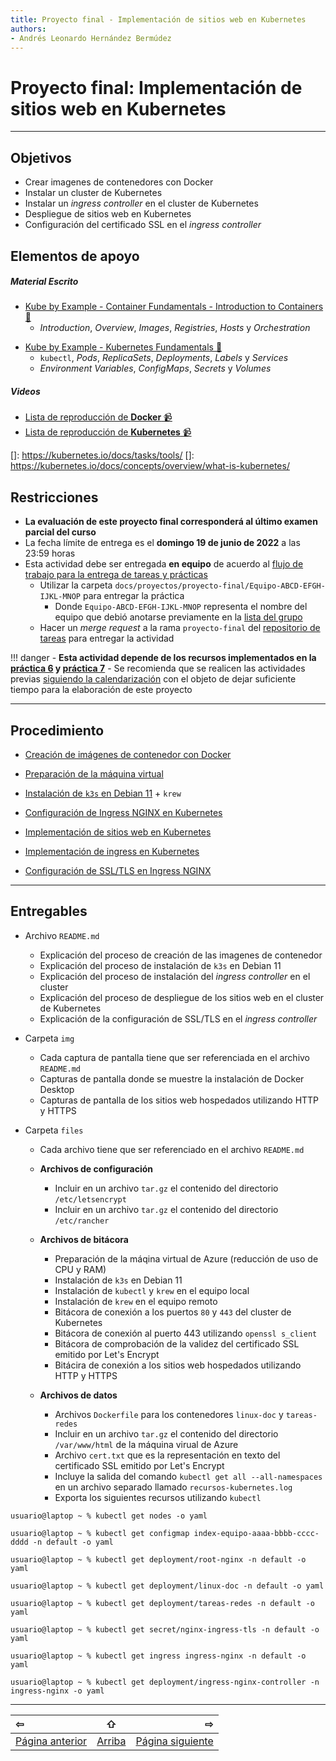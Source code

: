 ```yaml
---
title: Proyecto final - Implementación de sitios web en Kubernetes
authors:
- Andrés Leonardo Hernández Bermúdez
---
```


# Proyecto final: Implementación de sitios web en **Kubernetes**

--------------------------------------------------------------------------------

## Objetivos

- Crear imagenes de contenedores con Docker
- Instalar un cluster de Kubernetes
- Instalar un _ingress controller_ en el cluster de Kubernetes
- Despliegue de sitios web en Kubernetes
- Configuración del certificado SSL en el _ingress controller_

## Elementos de apoyo

##### Material Escrito

- [Kube by Example - Container Fundamentals - Introduction to Containers 📝][kbe-containers-intro]
    - _Introduction_, _Overview_, _Images_, _Registries_, _Hosts_ y _Orchestration_
<!--

- [Kube by Example - Container Fundamentals - Container images 📝][kbe-containers-images]
    - _Introduction_, _Layers & Repositories_, _URLs_ e _Internals_
-->
<!--
- [Kube by Example - Container Fundamentals - Standards 📝][kbe-containers-standards]
    - _Introduction_, _OCI Specifications_, _Image Specification_ y _Runtime Specification_
-->
- [Kube by Example - Kubernetes Fundamentals 📝][kbe-kubernetes]
    - `kubectl`, _Pods_, _ReplicaSets_, _Deployments_, _Labels_ y _Services_
    - _Environment Variables_, _ConfigMaps_, _Secrets_ y _Volumes_
<!--
    - _Logs_, _Images_, _Resources_, _Requests_ y _Limits_
    - _Rolling Updates_, _Liveness Probes_ y _Readiness Probes_
    - _Taints_, _Affinity_, _Jobs_, _StatefulSets_ y _DaemonSets_
-->

##### Videos

- [Lista de reproducción de **Docker** 📹][youtube-playlist-docker]
- [Lista de reproducción de **Kubernetes** 📹][youtube-playlist-kubernetes]

[youtube-playlist-docker]: https://www.youtube.com/playlist?list=PLN1TFzSBXi3S9ixHf9PM38heDbZLQW8vf
[youtube-playlist-kubernetes]: https://www.youtube.com/playlist?list=PLN1TFzSBXi3R4D4dulWjG-DS4gfSmuGUY

[kbe-containers-intro]: https://kubebyexample.com/en/learning-paths/container-fundamentals/introduction-containers/introduction
[kbe-containers-images]: https://kubebyexample.com/en/learning-paths/container-fundamentals/container-images/introduction
[kbe-containers-standards]: https://kubebyexample.com/en/learning-paths/container-fundamentals/standards/introduction
[kbe-kubernetes]: https://kubebyexample.com/en/learning-paths/kubernetes-fundamentals/
[kubernetes-ingress-nginx]: https://kubernetes.github.io/ingress-nginx/
[kubernetes-ingress-nginx-deploy]: https://kubernetes.github.io/ingress-nginx/deploy/
[kubernetes-ingress-nginx-baremetal]: https://kubernetes.github.io/ingress-nginx/deploy/baremetal/
[kubernetes-ingress-nginx-ingress]: https://kubernetes.github.io/ingress-nginx/user-guide/basic-usage/
[kubernetes-ingress-nginx-tls]: https://kubernetes.github.io/ingress-nginx/user-guide/tls/

[kubernetes-ingress]: https://kubernetes.io/docs/concepts/services-networking/ingress/

[docker-desktop]: https://www.docker.com/products/docker-desktop/
[docker-desktop-docs]: https://docs.docker.com/desktop/

[]: https://kubernetes.io/docs/tasks/tools/
[]: https://kubernetes.io/docs/concepts/overview/what-is-kubernetes/


[kodekloud-lfcs]: https://kodekloud.com/courses/linux-foundation-certified-system-administrator-lfcs/
[kodekloud-docker]: https://kodekloud.com/courses/docker-for-the-absolute-beginner/

[edx-intro-kubernetes]: https://www.edx.org/course/introduction-to-kubernetes

## Restricciones

- **La evaluación de este proyecto final corresponderá al último examen parcial del curso**
- La fecha límite de entrega es el **domingo 19 de junio de 2022** a las 23:59 horas
- Esta actividad debe ser entregada **en equipo** de acuerdo al [flujo de trabajo para la entrega de tareas y prácticas][flujo-de-trabajo]
    - Utilizar la carpeta `docs/proyectos/proyecto-final/Equipo-ABCD-EFGH-IJKL-MNOP` para entregar la práctica
        - Donde `Equipo-ABCD-EFGH-IJKL-MNOP` representa el nombre del equipo que debió anotarse previamente en la [lista del grupo][lista-redes]
    - Hacer un _merge request_ a la rama `proyecto-final` del [repositorio de tareas][repo-tareas] para entregar la actividad

!!! danger
    - **Esta actividad depende de los recursos implementados en la [práctica 6](../../laboratorio/practica-6) y [práctica 7](../../laboratorio/practica-7)**
    - Se recomienda que se realicen las actividades previas [siguiendo la calendarización](../../laboratorio) con el objeto de dejar suficiente tiempo para la elaboración de este proyecto

--------------------------------------------------------------------------------

## Procedimiento

- [Creación de imágenes de contenedor con Docker](./docker)

- [Preparación de la máquina virtual](./prepare-vm)

- [Instalación de `k3s` en Debian 11](./k3s-install) + `krew`

- [Configuración de Ingress NGINX en Kubernetes](./k8s-ingress-nginx)

- [Implementación de sitios web en Kubernetes](./k8s-deployments)

- [Implementación de ingress en Kubernetes](./k8s-ingress-resource)

- [Configuración de SSL/TLS en Ingress NGINX](./k8s-ingress-nginx-tls)

--------------------------------------------------------------------------------

## Entregables

- Archivo `README.md`
    - Explicación del proceso de creación de las imagenes de contenedor
    - Explicación del proceso de instalación de `k3s` en Debian 11
    - Explicación del proceso de instalación del _ingress controller_ en el cluster
    - Explicación del proceso de despliegue de los sitios web en el cluster de Kubernetes
    - Explicación de la configuración de SSL/TLS en el _ingress controller_

- Carpeta `img`
    - Cada captura de pantalla tiene que ser referenciada en el archivo `README.md`
    - Capturas de pantalla donde se muestre la instalación de Docker Desktop
    - Capturas de pantalla de los sitios web hospedados utilizando HTTP y HTTPS

- Carpeta `files`
    - Cada archivo tiene que ser referenciado en el archivo `README.md`

    - **Archivos de configuración**
        - Incluir en un archivo `tar.gz` el contenido del directorio `/etc/letsencrypt`
        - Incluir en un archivo `tar.gz` el contenido del directorio `/etc/rancher`

    - **Archivos de bitácora**
        - Preparación de la máqina virtual de Azure (reducción de uso de CPU y RAM)
        - Instalación de `k3s` en Debian 11
        - Instalación de `kubectl` y `krew` en el equipo local
        - Instalación de `krew` en el equipo remoto
        - Bitácora de conexión a los puertos `80` y `443` del cluster de Kubernetes
        - Bitácora de conexión al puerto 443 utilizando `openssl s_client`
        - Bitácora de comprobación de la validez del certificado SSL emitido por Let's Encrypt
        - Bitácira de conexión a los sitios web hospedados utilizando HTTP y HTTPS

    - **Archivos de datos**

        - Archivos `Dockerfile` para los contenedores `linux-doc` y `tareas-redes`
        - Incluir en un archivo `tar.gz` el contenido del directorio `/var/www/html` de la máquina virual de Azure
        - Archivo `cert.txt` que es la representación en texto del certificado SSL emitido por Let's Encrypt
        - Incluye la salida del comando `kubectl get all --all-namespaces` en un archivo separado llamado `recursos-kubernetes.log`
        - Exporta los siguientes recursos utilizando `kubectl`

```
usuario@laptop ~ % kubectl get nodes -o yaml

usuario@laptop ~ % kubectl get configmap index-equipo-aaaa-bbbb-cccc-dddd -n default -o yaml

usuario@laptop ~ % kubectl get deployment/root-nginx -n default -o yaml

usuario@laptop ~ % kubectl get deployment/linux-doc -n default -o yaml

usuario@laptop ~ % kubectl get deployment/tareas-redes -n default -o yaml

usuario@laptop ~ % kubectl get secret/nginx-ingress-tls -n default -o yaml

usuario@laptop ~ % kubectl get ingress ingress-nginx -n default -o yaml

usuario@laptop ~ % kubectl get deployment/ingress-nginx-controller -n ingress-nginx -o yaml
```

--------------------------------------------------------------------------------

|                 ⇦           |        ⇧      |                  ⇨            |
|:----------------------------|:-------------:|------------------------------:|
| [Página anterior][anterior] | [Arriba](../) | [Página siguiente][siguiente] |

[anterior]: ../../laboratorio
[siguiente]: ./docker

[flujo-de-trabajo]: https://redes-ciencias-unam.gitlab.io/2022-2/tareas-redes/workflow/
[repo-tareas]: https://gitlab.com/Redes-Ciencias-UNAM/2022-2/tareas-redes/-/merge_requests

[lista-redes]: https://tinyurl.com/Lista-Redes-2022-2

[playlist-https]: https://www.youtube.com/playlist?list=PLN1TFzSBXi3QGCMqARFoO1ePBX1P38erB
[video-protocolo-dns]: https://www.youtube.com/watch?v=r4PntflJs9E&list=PLN1TFzSBXi3QWbHwBEV3p4LxV5KceXu8d&index=40
[video-configuracion-ssh]: https://youtu.be/Hnu7BHBDcoM&t=1390&list=PLN1TFzSBXi3QGCMqARFoO1ePBX1P38erB
[video-configuracion-apache-debian]: https://youtu.be/XbQ_dBuERdM&list=PLN1TFzSBXi3QGCMqARFoO1ePBX1P38erB&index=2
[video-directivas-apache]: https://youtu.be/3JkQs3KcjxQ&list=PLN1TFzSBXi3QGCMqARFoO1ePBX1P38erB&index=3
[video-virtualhosts-apache-etc-hosts]: https://youtu.be/ZnqSNXIr-h4&list=PLN1TFzSBXi3QGCMqARFoO1ePBX1P38erB&index=4
[video-virtualhosts-apache-registros-dns]: https://youtu.be/JYo5rc4mhf0&list=PLN1TFzSBXi3QGCMqARFoO1ePBX1P38erB&index=5
[video-certificados-ssl-x509]: https://youtu.be/rXqkJi_FTuQ&list=PLN1TFzSBXi3QGCMqARFoO1ePBX1P38erB&index=6
[video-certificados-ssl-virtualhost-https-apache]: https://youtu.be/66dOHHD6L5I&list=PLN1TFzSBXi3QGCMqARFoO1ePBX1P38erB&index=7
[video-letsencrypt-certbot]: https://youtu.be/kpiChLT5JPs&list=PLN1TFzSBXi3QGCMqARFoO1ePBX1P38erB&index=8

[apache-docs]: https://httpd.apache.org/docs/2.4/
[apache-docs-config-sections]: https://httpd.apache.org/docs/2.4/sections.html
[apache-docs-security]: https://httpd.apache.org/docs/2.4/misc/security_tips.html
[apache-docs-server-wide]: https://httpd.apache.org/docs/2.4/server-wide.html
[apache-docs-url-rewrite]: https://httpd.apache.org/docs/2.4/rewrite/
[apache-docs-virtualhost]: https://httpd.apache.org/docs/2.4/vhosts/
[apache-docs-ssl]: https://httpd.apache.org/docs/2.4/ssl/
[apache-docs-htaccess]: https://httpd.apache.org/docs/2.4/howto/htaccess.html

[certbot-instructions-debian-10-buster]: https://certbot.eff.org/instructions?ws=apache&os=debianbuster
